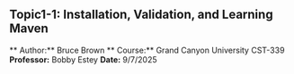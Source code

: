 ## Topic1-1: Installation, Validation, and Learning Maven
** Author:** Bruce Brown
** Course:** Grand Canyon University CST-339
**Professor:** Bobby Estey
**Date:** 9/7/2025
